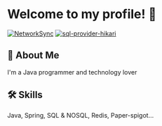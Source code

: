 
# Welcome to my profile! 👋

[![NetworkSync](https://img.shields.io/github/watchers/samcefalo/NetworkSync?label=NetworkSync&style=social)](https://github.com/samcefalo/NetworkSync)
[![sql-provider-hikari](https://img.shields.io/github/watchers/samcefalo/sql-provider-hikari?label=sql-provider-hikari&style=social)](https://github.com/samcefalo/sql-provider-hikari)


## 🚀 About Me
I'm a Java programmer and technology lover

## 🛠 Skills
Java, Spring, SQL & NOSQL, Redis, Paper-spigot...


